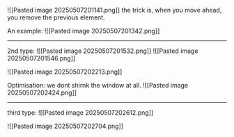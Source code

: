 
![[Pasted image 20250507201141.png]]
the trick is, when you move ahead, you remove the previous element.

An example:
![[Pasted image 20250507201342.png]]

---

2nd type:
![[Pasted image 20250507201532.png]]
![[Pasted image 20250507201546.png]]

![[Pasted image 20250507202213.png]]

Optimisation: we dont shirnk the window at all.
![[Pasted image 20250507202424.png]]

---

third type:
![[Pasted image 20250507202612.png]]


![[Pasted image 20250507202704.png]]

